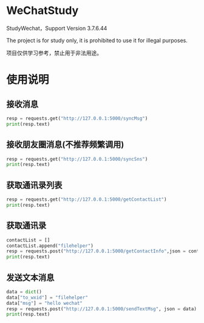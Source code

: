 # WeChatStudy
StudyWechat，Support Version 3.7.6.44

The project is for study only, it is prohibited to use it for illegal purposes.

项目仅供学习参考，禁止用于非法用途。



# 使用说明

## 接收消息

```python
resp = requests.get("http://127.0.0.1:5000/syncMsg")
print(resp.text)
```

## 接收朋友圈消息(不推荐频繁调用)

```python
resp = requests.get("http://127.0.0.1:5000/syncSns")
print(resp.text)
```

## 获取通讯录列表

```python
resp = requests.get("http://127.0.0.1:5000/getContactList")
print(resp.text)
```

## 获取通讯录

```python
contactList = []
contactList.append("filehelper")
resp = requests.post("http://127.0.0.1:5000/getContactInfo",json = contactList)
print(resp.text)
```

## 发送文本消息

```python
data = dict()
data["to_wxid"] = "filehelper"
data["msg"] = "hello wechat"
resp = requests.post("http://127.0.0.1:5000/sendTextMsg", json = data)
print(resp.text)
```

